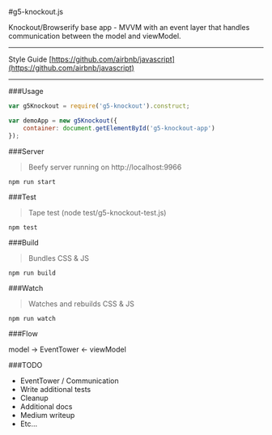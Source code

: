 #g5-knockout.js

Knockout/Browserify base app - MVVM with an event layer that handles communication between the model and viewModel.

---

Style Guide [https://github.com/airbnb/javascript](https://github.com/airbnb/javascript)

---

###Usage

```js
var g5Knockout = require('g5-knockout').construct;

var demoApp = new g5Knockout({
    container: document.getElementById('g5-knockout-app')
});
```

###Server

> Beefy server running on http://localhost:9966

```
npm run start
```

###Test

> Tape test (node test/g5-knockout-test.js)

```
npm test
```

###Build

> Bundles CSS & JS

```
npm run build
```

###Watch

> Watches and rebuilds CSS & JS

```
npm run watch
```

###Flow

model -> EventTower <- viewModel


###TODO

* EventTower / Communication
* Write additional tests
* Cleanup
* Additional docs
* Medium writeup
* Etc...

